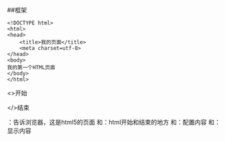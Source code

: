 ##框架
```
<!DOCTYPE html>
<html>
<head>
	<title>我的页面</title>
	<meta charset=utf-8>
</head>
<body>
我的第一个HTML页面
</body>
</html>
```
<>开始

</>结束

<!DOCTYPE html>：告诉浏览器，这是html5的页面

<html>和</html>：html开始和结束的地方

<head>和</head>：配置内容

<body>和</body>：显示内容

<title><和/title>：标题

<meta charset=utf-8>：编码
